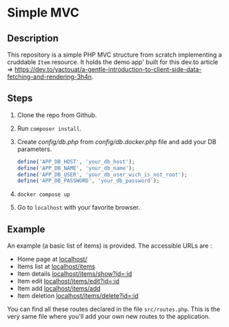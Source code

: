 # Simple MVC

## Description

This repository is a simple PHP MVC structure from scratch implementing a cruddable `Item` resource.
It holds the demo app' built for this dev.to article => <https://dev.to/yactouat/a-gentle-introduction-to-client-side-data-fetching-and-rendering-3h4n>.

## Steps

1. Clone the repo from Github.
2. Run `composer install`.
3. Create _config/db.php_ from _config/db.docker.php_ file and add your DB parameters.

    ```php
    define('APP_DB_HOST', 'your_db_host');
    define('APP_DB_NAME', 'your_db_name');
    define('APP_DB_USER', 'your_db_user_wich_is_not_root');
    define('APP_DB_PASSWORD', 'your_db_password');
    ```

4. `docker compose up`
5. Go to `localhost` with your favorite browser.

## Example

An example (a basic list of items) is provided. The accessible URLs are :

- Home page at [localhost/](localhost/)
- Items list at [localhost/items](localhost/items)
- Item details [localhost/items/show?id=:id](localhost/item/show?id=2)
- Item edit [localhost/items/edit?id=:id](localhost/items/edit?id=2)
- Item add [localhost/items/add](localhost/items/add)
- Item deletion [localhost/items/delete?id=:id](localhost/items/delete?id=2)

You can find all these routes declared in the file `src/routes.php`. This is the very same file where you'll add your own new routes to the application.
